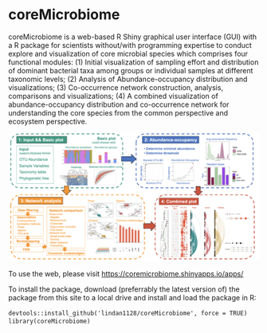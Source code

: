 # coreMicrobiome

coreMicrobiome is a web-based R Shiny graphical user interface (GUI) with a R package for scientists without/with programming expertise to conduct explore and visualization of core microbial species which comprises four functional modules: (1) Initial visualization of sampling effort and distribution of dominant bacterial taxa among groups or individual samples at different taxonomic levels; (2) Analysis of Abundance-occupancy distribution and visualizations; (3) Co-occurrence network construction, analysis, comparisons and visualizations; (4) A combined visualization of abundance-occupancy distribution and co-occurrence network for understanding the core species from the common perspective and ecosystem perspective.

![coremicrobiome](img/coreMicrobiome.png)

To use the web, please visit https://coremicrobiome.shinyapps.io/apps/

To install the package, download (preferrably the latest version of) the package from this site to a local drive and install and load the package in R:
    
    devtools::install_github('lindan1128/coreMicrobiome', force = TRUE)
    library(coreMicrobiome)

